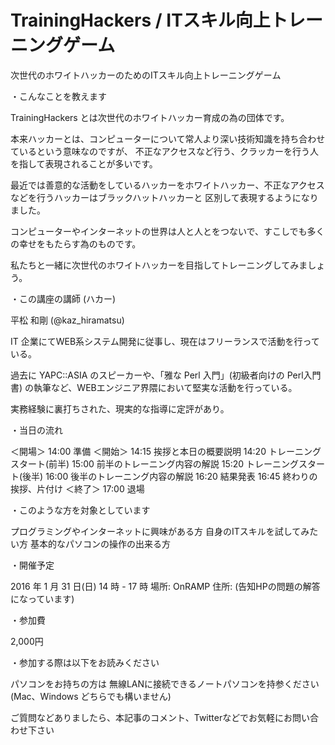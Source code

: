 # TrainingHackers / ITスキル向上トレーニングゲーム

次世代のホワイトハッカーのためのITスキル向上トレーニングゲーム

・こんなことを教えます

TrainingHackers とは次世代のホワイトハッカー育成の為の団体です。

本来ハッカーとは、コンピューターについて常人より深い技術知識を持ち合わせているという意味なのですが、
不正なアクセスなど行う、クラッカーを行う人を指して表現されることが多いです。

最近では善意的な活動をしているハッカーをホワイトハッカー、不正なアクセスなどを行うハッカーはブラックハットハッカーと
区別して表現するようになりました。

コンピューターやインターネットの世界は人と人とをつないで、すこしでも多くの幸せをもたらす為のものです。

私たちと一緒に次世代のホワイトハッカーを目指してトレーニングしてみましょう。

・この講座の講師 (ハカー)

平松 和剛 (@kaz_hiramatsu)

IT 企業にてWEB系システム開発に従事し、現在はフリーランスで活動を行っている。

過去に YAPC::ASIA のスピーカーや、「雅な Perl 入門」(初級者向けの Perl入門書)
の執筆など、WEBエンジニア界隈において堅実な活動を行っている。

実務経験に裏打ちされた、現実的な指導に定評があり。

・当日の流れ

＜開場＞
14:00 準備
＜開始＞
14:15 挨拶と本日の概要説明
14:20 トレーニングスタート(前半)
15:00 前半のトレーニング内容の解説
15:20 トレーニングスタート(後半)
16:00 後半のトレーニング内容の解説
16:20 結果発表
16:45 終わりの挨拶、片付け
＜終了＞
17:00 退場

・このような方を対象としています

プログラミングやインターネットに興味がある方
自身のITスキルを試してみたい方
基本的なパソコンの操作の出来る方

・開催予定

2016 年 1 月 31 日(日) 14 時 - 17 時
場所: OnRAMP
住所: (告知HPの問題の解答になっています)

・参加費

2,000円

・参加する際は以下をお読みください

パソコンをお持ちの方は
無線LANに接続できるノートパソコンを持参ください (Mac、Windows どちらでも構いません)

ご質問などありましたら、本記事のコメント、Twitterなどでお気軽にお問い合わせ下さい
